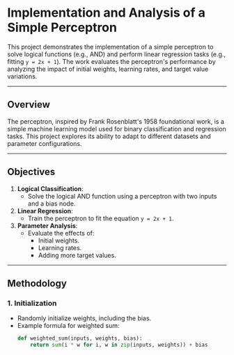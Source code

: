 
# Implementation and Analysis of a Simple Perceptron

This project demonstrates the implementation of a simple perceptron to solve logical functions (e.g., AND) and perform linear regression tasks (e.g., fitting `y = 2x + 1`). The work evaluates the perceptron's performance by analyzing the impact of initial weights, learning rates, and target value variations.

---

## Overview

The perceptron, inspired by Frank Rosenblatt's 1958 foundational work, is a simple machine learning model used for binary classification and regression tasks. This project explores its ability to adapt to different datasets and parameter configurations.

---

## Objectives

1. **Logical Classification**:
   - Solve the logical AND function using a perceptron with two inputs and a bias node.
2. **Linear Regression**:
   - Train the perceptron to fit the equation `y = 2x + 1`.
3. **Parameter Analysis**:
   - Evaluate the effects of:
     - Initial weights.
     - Learning rates.
     - Adding more target values.

---

## Methodology

### 1. Initialization
- Randomly initialize weights, including the bias.
- Example formula for weighted sum:
  ```python
  def weighted_sum(inputs, weights, bias):
      return sum(i * w for i, w in zip(inputs, weights)) + bias
